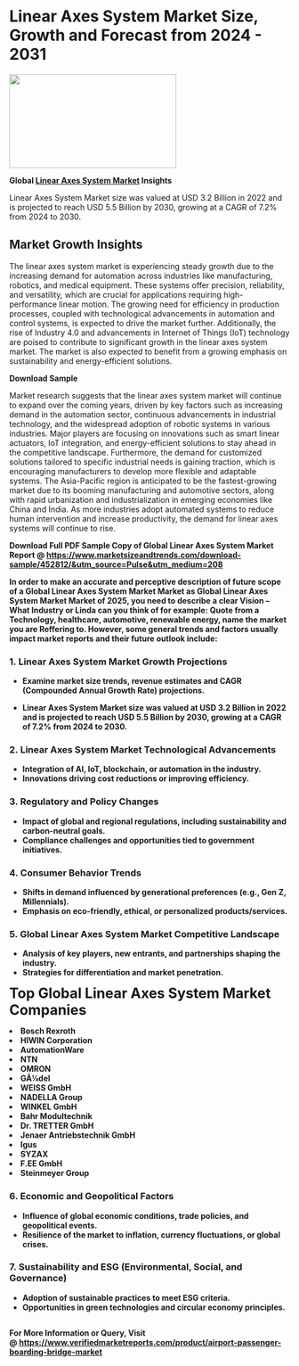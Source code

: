 <H1>Linear Axes System Market Size, Growth and Forecast from 2024 - 2031</H1><img class="aligncenter size-medium wp-image-584254" src="https://thirdeyenews.in/wp-content/uploads/2024/09/Global-Market-Research-300x168.jpeg" alt="" width="300" height="168" /><p><strong>Global&nbsp;<a href="https://www.marketsizeandtrends.com/download-sample/452812/&amp;utm_source=Pulse&amp;utm_medium=208">Linear Axes System Market</a> Insights</strong></p><p>Linear Axes System Market size was valued at USD 3.2 Billion in 2022 and is projected to reach USD 5.5 Billion by 2030, growing at a CAGR of 7.2% from 2024 to 2030.</p><p><h2>Market Growth Insights</h2> <p>The linear axes system market is experiencing steady growth due to the increasing demand for automation across industries like manufacturing, robotics, and medical equipment. These systems offer precision, reliability, and versatility, which are crucial for applications requiring high-performance linear motion. The growing need for efficiency in production processes, coupled with technological advancements in automation and control systems, is expected to drive the market further. Additionally, the rise of Industry 4.0 and advancements in Internet of Things (IoT) technology are poised to contribute to significant growth in the linear axes system market. The market is also expected to benefit from a growing emphasis on sustainability and energy-efficient solutions.</p> <p><strong>Download Sample</strong></p> <p>Market research suggests that the linear axes system market will continue to expand over the coming years, driven by key factors such as increasing demand in the automation sector, continuous advancements in industrial technology, and the widespread adoption of robotic systems in various industries. Major players are focusing on innovations such as smart linear actuators, IoT integration, and energy-efficient solutions to stay ahead in the competitive landscape. Furthermore, the demand for customized solutions tailored to specific industrial needs is gaining traction, which is encouraging manufacturers to develop more flexible and adaptable systems. The Asia-Pacific region is anticipated to be the fastest-growing market due to its booming manufacturing and automotive sectors, along with rapid urbanization and industrialization in emerging economies like China and India. As more industries adopt automated systems to reduce human intervention and increase productivity, the demand for linear axes systems will continue to rise.</p> <p><strong></p><p><span class=""><strong>Download Full PDF Sample Copy of Global Linear Axes System Market Report</strong> @ <a href="https://www.marketsizeandtrends.com/download-sample/452812/&amp;utm_source=Pulse&amp;utm_medium=208" target="_blank">https://www.marketsizeandtrends.com/download-sample/452812/&amp;utm_source=Pulse&amp;utm_medium=208</a></span></p><p>In order to make an accurate and perceptive description of future scope of a Global&nbsp;Linear Axes System Market Market as Global&nbsp;Linear Axes System Market Market of 2025, you need to describe a clear Vision &ndash; What Industry or Linda can you think of for example: Quote from a Technology, healthcare, automotive, renewable energy, name the market you are Reffering to. However, some general trends and factors usually impact market reports and their future outlook include:</p><h3>1.&nbsp;<strong>Linear Axes System Market Growth Projections</strong></h3><ul><li>Examine market size trends, revenue estimates and CAGR (Compounded Annual Growth Rate) projections.</li><li><p>Linear Axes System Market size was valued at USD 3.2 Billion in 2022 and is projected to reach USD 5.5 Billion by 2030, growing at a CAGR of 7.2% from 2024 to 2030.</p></li></ul><h3>2.&nbsp;<strong>Linear Axes System Market Technological Advancements</strong></h3><ul><li>Integration of AI, IoT, blockchain, or automation in the industry.</li><li>Innovations driving cost reductions or improving efficiency.</li></ul><h3>3.&nbsp;<strong>Regulatory and Policy Changes</strong></h3><ul><li>Impact of global and regional regulations, including sustainability and carbon-neutral goals.</li><li>Compliance challenges and opportunities tied to government initiatives.</li></ul><h3>4.&nbsp;<strong>Consumer Behavior Trends</strong></h3><ul><li>Shifts in demand influenced by generational preferences (e.g., Gen Z, Millennials).</li><li>Emphasis on eco-friendly, ethical, or personalized products/services.</li></ul><h3>5.&nbsp;<strong>Global Linear Axes System Market Competitive Landscape</strong></h3><ul><li>Analysis of key players, new entrants, and partnerships shaping the industry.</li><li>Strategies for differentiation and market penetration.</li></ul><p data-pm-slice="1 1 []"><span style="color: inherit; font-family: inherit; font-size: 25px;">Top Global Linear Axes System Market Companies</span></p><div class="" data-test-id=""><p><li>Bosch Rexroth</li><li> HIWIN Corporation</li><li> AutomationWare</li><li> NTN</li><li> OMRON</li><li> GÃ¼del</li><li> WEISS GmbH</li><li> NADELLA Group</li><li> WINKEL GmbH</li><li> Bahr Modultechnik</li><li> Dr. TRETTER GmbH</li><li> Jenaer Antriebstechnik GmbH</li><li> Igus</li><li> SYZAX</li><li> F.EE GmbH</li><li> Steinmeyer Group</li></p></div><h3>6.&nbsp;<strong>Economic and Geopolitical Factors</strong></h3><ul><li>Influence of global economic conditions, trade policies, and geopolitical events.</li><li>Resilience of the market to inflation, currency fluctuations, or global crises.</li></ul><h3>7.&nbsp;<strong>Sustainability and ESG (Environmental, Social, and Governance)</strong></h3><ul><li>Adoption of sustainable practices to meet ESG criteria.</li><li>Opportunities in green technologies and circular economy principles.</li></ul><h2><strong style="font-size: 14px;">For More Information or Query, Visit @&nbsp;</strong><a style="background-color: #ffffff; font-size: 14px;" href="https://www.marketsizeandtrends.com/report/linear-axes-system-market/" target="_blank">https://www.verifiedmarketreports.com/product/airport-passenger-boarding-bridge-market</a></h2>
